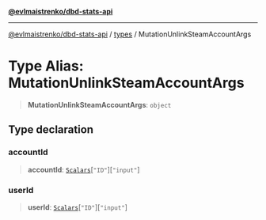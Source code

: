 [**@evlmaistrenko/dbd-stats-api**](../../../README.md)

---

[@evlmaistrenko/dbd-stats-api](../../../README.md) / [types](../README.md) / MutationUnlinkSteamAccountArgs

# Type Alias: MutationUnlinkSteamAccountArgs

> **MutationUnlinkSteamAccountArgs**: `object`

## Type declaration

### accountId

> **accountId**: [`Scalars`](Scalars.md)\[`"ID"`\]\[`"input"`\]

### userId

> **userId**: [`Scalars`](Scalars.md)\[`"ID"`\]\[`"input"`\]

